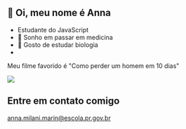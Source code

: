 ## 👋 Oi, meu nome é Anna ##
- Estudante do JavaScript
- 🩵 Sonho em passar em medicina
- 📘 Gosto de estudar biologia
- 
Meu filme favorido é "Como perder um homem em 10 dias"

![](https://media1.tenor.com/m/CI4iH7yS1sIAAAAC/movies-excited.gif)

## Entre em contato comigo ##
anna.milani.marin@escola.pr.gov.br



